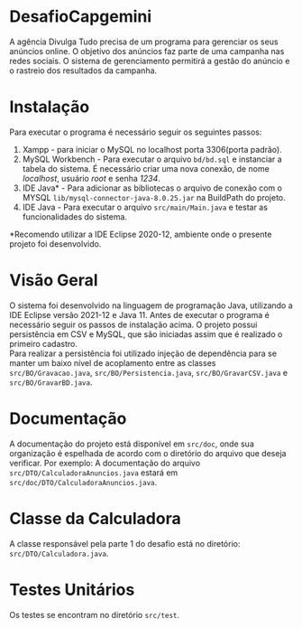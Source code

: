 # DesafioCapgemini
A agência Divulga Tudo precisa de um programa para gerenciar os seus anúncios online. O objetivo dos anúncios faz parte de uma campanha nas redes sociais. O sistema de gerenciamento permitirá a gestão do anúncio e o rastreio dos resultados da campanha.

# Instalação
Para executar o programa é necessário seguir os seguintes passos: 
1. Xampp - para iniciar o MySQL no localhost porta 3306(porta padrão).
2. MySQL Workbench - Para executar o arquivo `bd/bd.sql` e instanciar a tabela do sistema. É necessário criar uma nova conexão, de nome *localhost*, usuário *root* e senha *1234*.
3. IDE Java* - Para adicionar as bibliotecas o arquivo de conexão com o MYSQL `lib/mysql-connector-java-8.0.25.jar` na BuildPath do projeto.
4. IDE Java - Para executar o arquivo `src/main/Main.java` e testar as funcionalidades do sistema.

*Recomendo utilizar a IDE Eclipse 2020-12, ambiente onde o presente projeto foi desenvolvido.

# Visão Geral
O sistema foi desenvolvido na linguagem de programação Java, utilizando a IDE Eclipse versão 2021-12 e Java 11. Antes de executar o programa é necessário seguir os passos de instalação acima.
O projeto possui persistência em CSV e MySQL, que são iniciadas assim que é realizado o primeiro cadastro.  
Para realizar a persistência foi utilizado injeção de dependência para se manter um baixo nível de acoplamento entre as classes `src/BO/Gravacao.java`, `src/BO/Persistencia.java`, `src/BO/GravarCSV.java` e `src/BO/GravarBD.java`.

# Documentação
A documentação do projeto está disponível em `src/doc`, onde sua organização é espelhada de acordo com o diretório do arquivo que deseja verificar. Por exemplo: A documentação do arquivo `src/DTO/CalculadoraAnuncios.java` estará em `src/doc/DTO/CalculadoraAnuncios.java`.

# Classe da Calculadora
A classe responsável pela parte 1 do desafio está no diretório: `src/DTO/Calculadora.java`.

# Testes Unitários
Os testes se encontram no diretório `src/test`.
